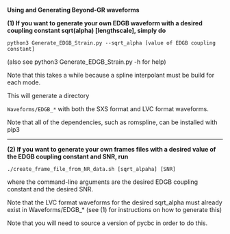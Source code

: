 **Using and Generating Beyond-GR waveforms**


**(1) If you want to generate your own EDGB waveform with a 
desired coupling constant sqrt(alpha) [lengthscale], simply do**

`python3 Generate_EDGB_Strain.py --sqrt_alpha [value of EDGB coupling constant]`

(also see python3 Generate_EDGB_Strain.py -h for help)

Note that this takes a while because a spline interpolant must be
build for each mode.

This will generate a directory

`Waveforms/EDGB_*` with both the SXS format and LVC format waveforms. 

Note that all of the dependencies, such as romspline, can be 
installed with pip3

----------------------------------------------

**(2) If you want to generate your own frames files with a desired
value of the EDGB coupling constant and SNR, run**

`./create_frame_file_from_NR_data.sh [sqrt_alpaha] [SNR]`

where the command-line arguments are the desired EDGB 
coupling constant and the desired SNR.

Note that the LVC format waveforms for the desired sqrt_alpha must
already exist in Waveforms/EDGB_* (see (1) for instructions 
on how to generate this)

Note that you will need to source a version of pycbc in 
order to do this. 

